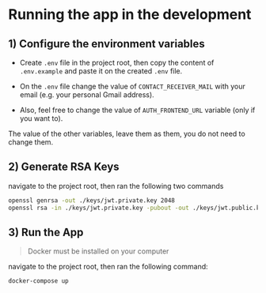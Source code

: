 # Running the app in the development

## 1) Configure the environment variables

- Create `.env` file in the project root, then copy the content of `.env.example` and paste it on the created `.env` file.

- On the `.env` file change the value of `CONTACT_RECEIVER_MAIL` with your email (e.g. your personal Gmail address).

- Also, feel free to change the value of `AUTH_FRONTEND_URL` variable (only if you want to).

The value of the other variables, leave them as them, you do not need to change them.

## 2) Generate RSA Keys
navigate to the project root, then ran the following two commands
```bash
openssl genrsa -out ./keys/jwt.private.key 2048
openssl rsa -in ./keys/jwt.private.key -pubout -out ./keys/jwt.public.key
```

## 3) Run the App
> Docker must be installed on your computer

navigate to the project root, then ran the following command:
```bash
docker-compose up
```

